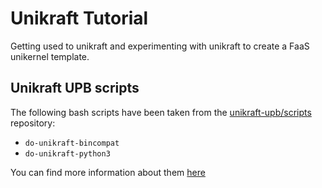 # Unikraft Tutorial

Getting used to unikraft and experimenting with unikraft to create a FaaS unikernel template.

## Unikraft UPB scripts

The following bash scripts have been taken from the [unikraft-upb/scripts](https://github.com/unikraft-upb/scripts) repository:

- `do-unikraft-bincompat`
- `do-unikraft-python3`

You can find more information about them [here](https://github.com/unikraft-upb/scripts/blob/main/README.md)